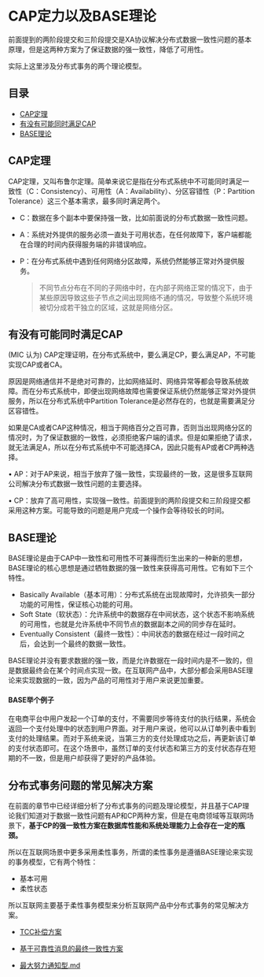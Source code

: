 # CAP定力以及BASE理论

前面提到的两阶段提交和三阶段提交是XA协议解决分布式数据一致性问题的基本原理，但是这两种方案为了保证数据的强一致性，降低了可用性。

实际上这里涉及分布式事务的两个理论模型。

## 目录

- [CAP定理](#CAP定理)
- [有没有可能同时满足CAP](#有没有可能同时满足CAP)
- [BASE理论](#BASE理论)

## CAP定理

CAP定理，又叫布鲁尔定理。简单来说它是指在分布式系统中不可能同时满足一致性（C：Consistency）、可用性（A：Availability）、分区容错性（P：Partition Tolerance）这三个基本需求，最多同时满足两个。

- C：数据在多个副本中要保持强一致，比如前面说的分布式数据一致性问题。

- A：系统对外提供的服务必须一直处于可用状态，在任何故障下，客户端都能在合理的时间内获得服务端的非错误响应。

- P：在分布式系统中遇到任何网络分区故障，系统仍然能够正常对外提供服务。

  > 不同节点分布在不同的子网络中时，在内部子网络正常的情况下，由于某些原因导致这些子节点之间出现网络不通的情况，导致整个系统环境被切分成若干独立的区域，这就是网络分区。

## 有没有可能同时满足CAP

(MIC 认为) CAP定理证明，在分布式系统中，要么满足CP，要么满足AP，不可能实现CAP或者CA。

原因是网络通信并不是绝对可靠的，比如网络延时、网络异常等都会导致系统故障。而在分布式系统中，即便出现网络故障也需要保证系统仍然能够正常对外提供服务，所以在分布式系统中Partition Tolerance是必然存在的，也就是需要满足分区容错性。

如果是CA或者CAP这种情况，相当于网络百分之百可靠，否则当出现网络分区的情况时，为了保证数据的一致性，必须拒绝客户端的请求。但是如果拒绝了请求，就无法满足A，所以在分布式系统中不可能选择CA，因此只能有AP或者CP两种选择。

• AP：对于AP来说，相当于放弃了强一致性，实现最终的一致，这是很多互联网公司解决分布式数据一致性问题的主要选择。

• CP：放弃了高可用性，实现强一致性。前面提到的两阶段提交和三阶段提交都采用这种方案。可能导致的问题是用户完成一个操作会等待较长的时间。

## BASE理论

BASE理论是由于CAP中一致性和可用性不可兼得而衍生出来的一种新的思想，BASE理论的核心思想是通过牺牲数据的强一致性来获得高可用性。它有如下三个特性。

- Basically Available（基本可用）：分布式系统在出现故障时，允许损失一部分功能的可用性，保证核心功能的可用。
- Soft State（软状态）：允许系统中的数据存在中间状态，这个状态不影响系统的可用性，也就是允许系统中不同节点的数据副本之间的同步存在延时。
- Eventually Consistent（最终一致性）：中间状态的数据在经过一段时间之后，会达到一个最终的数据一致性。

BASE理论并没有要求数据的强一致，而是允许数据在一段时间内是不一致的，但是数据最终会在某个时间点实现一致。在互联网产品中，大部分都会采用BASE理论来实现数据的一致，因为产品的可用性对于用户来说更加重要。

#### BASE举个例子

在电商平台中用户发起一个订单的支付，不需要同步等待支付的执行结果，系统会返回一个支付处理中的状态到用户界面。对于用户来说，他可以从订单列表中看到支付的处理结果。而对于系统来说，当第三方的支付处理成功之后，再更新该订单的支付状态即可。在这个场景中，虽然订单的支付状态和第三方的支付状态存在短期的不一致，但是用户却获得了更好的产品体验。

## 分布式事务问题的常见解决方案

在前面的章节中已经详细分析了分布式事务的问题及理论模型，并且基于CAP理论我们知道对于数据一致性问题有AP和CP两种方案，但是在电商领域等互联网场景下，**基于CP的强一致性方案在数据库性能和系统处理能力上会存在一定的瓶颈。**

所以在互联网场景中更多采用柔性事务，所谓的柔性事务是遵循BASE理论来实现的事务模型，它有两个特性：

- 基本可用
- 柔性状态

所以互联网主要基于柔性事务模型来分析互联网产品中分布式事务的常见解决方案。

- [TCC补偿方案](060-TCC补偿方案.md) 

- [基于可靠性消息的最终一致性方案](070-基于可靠性消息的最终一致性方案.md) 
- [最大努力通知型.md](080-最大努力通知型.md) 

